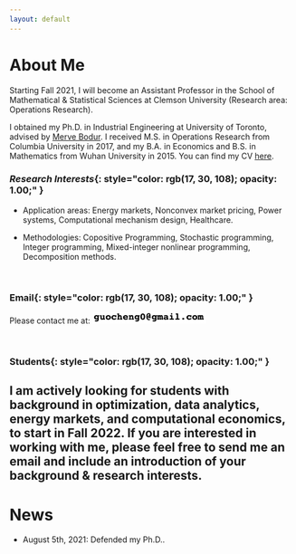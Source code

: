 ```yaml
---
layout: default
---
```


# About Me

Starting Fall 2021, I will become an Assistant Professor in the School of Mathematical & Statistical Sciences at Clemson University (Research area: Operations Research).

I obtained my Ph.D. in Industrial Engineering at University of Toronto, advised by [<u>Merve Bodur</u>](https://sites.google.com/site/mervebodr/). I received M.S. in Operations Research from Columbia University in 2017, and my B.A. in Economics and B.S. in Mathematics from Wuhan University in 2015. You can find my CV [<u>here</u>](/docs/cv_ChengGuo.pdf).

### <em>Research Interests</em>{: style="color: rgb(17, 30, 108); opacity: 1.00;" }

* Application areas: Energy markets, Nonconvex market pricing, Power systems, Computational mechanism design, Healthcare.

* Methodologies: Copositive Programming, Stochastic programming, Integer programming, Mixed-integer nonlinear programming, Decomposition methods.

&nbsp;

### **Email**{: style="color: rgb(17, 30, 108); opacity: 1.00;" }

Please contact me at: <img src ="/images/email_comic_bold.png" alt = "email image"/>

&nbsp;

### **Students**{: style="color: rgb(17, 30, 108); opacity: 1.00;" }

I am actively looking for students with background in optimization, data analytics, energy markets, and computational economics, to start in Fall 2022. If you are interested in working with me, please feel free to send me an email and include an introduction of your background & research interests.
----------------

# News

<!-- * September 6th, 2021: Staying in New York City for a school year. Let me know if you are around!  -->

* August 5th, 2021: Defended my Ph.D..

<!-- * I will give the talk "Copositive Duality For Discrete Markets And Games" at [<u>Discrete Optimization Talks (DOTs)</u>](https://talks.discreteopt.com/home#h.p8gcs6etflcy), 2:00 p.m. - 4:00 p.m. ET on December 4th, 2020. -->

<!-- * Nov/09/2020: I will be giving the talk "Copositive Programming For Discrete Markets And Games With A Novel Cutting Plane Algorithm" at [<u>2020 INFORMS, session number MC35, Virtual Room 35</u>](https://cattendee.abstractsonline.com/meeting/9022/presentation/6087). Welcome to my talk! -->

<!-- Aug/01/2019: We submitted our paper "Logic-based Benders Decomposition and Binary Decision Diagram Based Approaches for Stochastic Distributed Operating
Room Scheduling". -->
&nbsp;
&nbsp;
&nbsp;
&nbsp;
